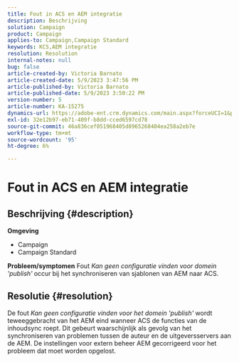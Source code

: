 ```yaml
---
title: Fout in ACS en AEM integratie
description: Beschrijving
solution: Campaign
product: Campaign
applies-to: Campaign,Campaign Standard
keywords: KCS,AEM integratie
resolution: Resolution
internal-notes: null
bug: false
article-created-by: Victoria Barnato
article-created-date: 5/9/2023 3:47:56 PM
article-published-by: Victoria Barnato
article-published-date: 5/9/2023 3:50:22 PM
version-number: 5
article-number: KA-15275
dynamics-url: https://adobe-ent.crm.dynamics.com/main.aspx?forceUCI=1&pagetype=entityrecord&etn=knowledgearticle&id=752decd7-80ee-ed11-8849-6045bd0065b6
exl-id: 32e12b97-eb71-409f-b8dd-cced6597cd78
source-git-commit: 46a836cef051968405d8965268404ea258a2eb7e
workflow-type: tm+mt
source-wordcount: '95'
ht-degree: 6%

---
```


# Fout in ACS en AEM integratie

## Beschrijving {#description}

<b>Omgeving</b>
- Campaign
- Campaign Standard



<b>Probleem/symptomen</b>
Fout *Kan geen configuratie vinden voor domein &#39;publish&#39;<b>* </b>occur<b> </b>bij het synchroniseren van sjablonen van AEM naar ACS.


## Resolutie {#resolution}


De fout *Kan geen configuratie vinden voor het domein &#39;publish&#39;* wordt teweeggebracht van het AEM eind wanneer ACS de functies van de inhoudsync roept. Dit gebeurt waarschijnlijk als gevolg van het synchroniseren van problemen tussen de auteur en de uitgeversservers aan de AEM. De instellingen voor extern beheer AEM gecorrigeerd voor het probleem dat moet worden opgelost.
